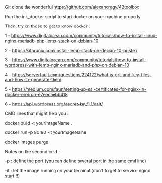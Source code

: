 Git clone the wonderful https://github.com/alexandregv/42toolbox

Run the init_docker script to start docker on your machine properly


Then, try on those to get to know docker :

1 - https://www.digitalocean.com/community/tutorials/how-to-install-linux-nginx-mariadb-php-lemp-stack-on-debian-10 

2 - https://kifarunix.com/install-lemp-stack-on-debian-10-buster/

3 - https://www.digitalocean.com/community/tutorials/how-to-install-wordpress-with-lemp-nginx-mariadb-and-php-on-debian-10

4 - https://serverfault.com/questions/224122/what-is-crt-and-key-files-and-how-to-generate-them

5 - https://medium.com/faun/setting-up-ssl-certificates-for-nginx-in-docker-environ-e7eec5ebb418

6 - https://api.wordpress.org/secret-key/1.1/salt/



CMD lines that might help you :

docker build -t yourImageName .

docker run  -p 80:80 -it yourImageName

docker images purge


Notes on the second cmd :

-p : define the port (you can define several port in the same cmd line)

-it  : let the image running on your terminal (don’t forget to service nginx start !!)
